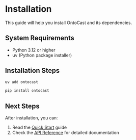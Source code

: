 # Installation

This guide will help you install OntoCast and its dependencies.

## System Requirements

- Python 3.12 or higher
- uv (Python package installer)

## Installation Steps

```bash
uv add ontocast
```


```bash
pip install ontocast
```

## Next Steps

After installation, you can:

1. Read the [Quick Start](quickstart.md) guide
3. Check the [API Reference](../reference/onto.md) for detailed documentation 